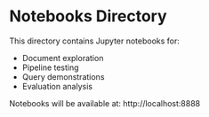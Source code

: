 # Notebooks Directory

This directory contains Jupyter notebooks for:
- Document exploration
- Pipeline testing
- Query demonstrations
- Evaluation analysis

Notebooks will be available at: http://localhost:8888
